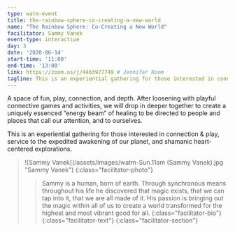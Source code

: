 ```yaml
---
type: watm-event
title: the-rainbow-sphere-co-creating-a-new-world
name: "The Rainbow Sphere: Co-Creating a New World"
facilitator: Sammy Vanek
event-type: interactive
day: 3
date: '2020-06-14'
start-time: '11:00'
end-time: '13:00'
link: https://zoom.us/j/4463977749 # Jennifer Room
tagline: This is an experiential gathering for those interested in connection & play, service to the expedited awakening of our planet, and shamanic heart-centered explorations.
---
```


A space of fun, play, connection, and depth. After loosening with playful connective games and activities, we will drop in deeper together to create a uniquely essenced “energy beam” of healing to be directed to people and places that call our attention, and to ourselves.

This is an experiential gathering for those interested in connection & play, service to the expedited awakening of our planet, and shamanic heart-centered explorations.

> ![Sammy Vanek](/assets/images/watm-Sun.11am (Sammy Vanek).jpg "Sammy Vanek")
> {:class="facilitator-photo"}
>
> > Sammy is a human, born of earth. Through synchronous means throughout his life he discovered that magic exists, that we can tap into it, that we are all made of it. His passion is bringing out the magic within all of us to create a world transformed for the highest and most vibrant good for all.
> > {:class="facilitator-bio"}
> {:class="facilitator-text"}
{:class="facilitator-section"}
